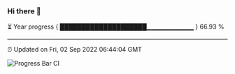 ### Hi there 👋

⏳ Year progress { ████████████████████▁▁▁▁▁▁▁▁▁▁ } 66.93 %

---

⏰ Updated on Fri, 02 Sep 2022 06:44:04 GMT

![Progress Bar CI](https://github.com/ZhaoGui/ZhaoGui/workflows/Progress%20Bar%20CI/badge.svg)

